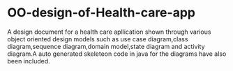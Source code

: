 # OO-design-of-Health-care-app
A design document for a health care apllication shown through various object oriented design models such as use case diagram,class diagram,sequence diagram,domain model,state diagram and activity diagram.A auto generated skeleteon code in java for the diagrams have also been included.

